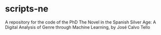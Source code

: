 # scripts-ne
A repository for the code of the PhD The Novel in the Spanish Silver Age: A Digital Analysis of Genre through Machine Learning, by José Calvo Tello
